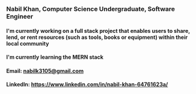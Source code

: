 ### Nabil Khan, Computer Science Undergraduate, Software Engineer

#### I'm currently working on a full stack project that enables users to share, lend, or rent resources (such as tools, books or equipment) within their local community
#### I'm currently learning the MERN stack
#### Email: nabilk3105@gmail.com
#### LinkedIn: https://www.linkedin.com/in/nabil-khan-64761623a/

<!--
**nabilkhan31/nabilkhan31** is a ✨ _special_ ✨ repository because its `README.md` (this file) appears on your GitHub profile.

Here are some ideas to get you started:

- 🔭 I’m currently working on ...
- 🌱 I’m currently learning ...
- 👯 I’m looking to collaborate on ...
- 🤔 I’m looking for help with ...
- 💬 Ask me about ...
- 📫 How to reach me: ...
- 😄 Pronouns: ...
- ⚡ Fun fact: ...
-->
